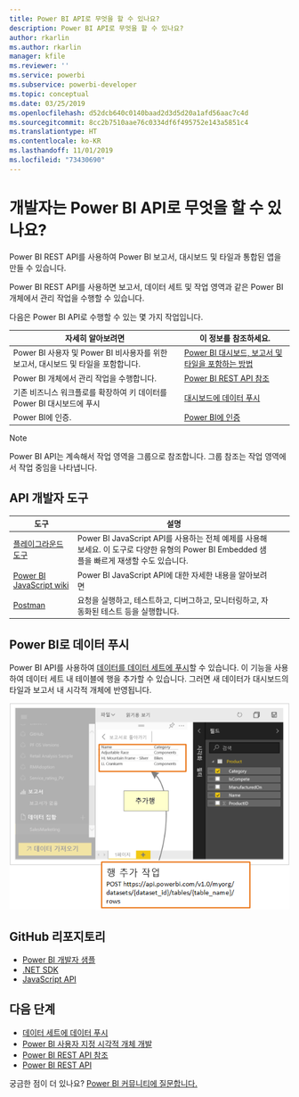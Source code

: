 ```yaml
---
title: Power BI API로 무엇을 할 수 있나요?
description: Power BI API로 무엇을 할 수 있나요?
author: rkarlin
ms.author: rkarlin
manager: kfile
ms.reviewer: ''
ms.service: powerbi
ms.subservice: powerbi-developer
ms.topic: conceptual
ms.date: 03/25/2019
ms.openlocfilehash: d52dcb640c0140baad2d3d5d20a1afd56aac7c4d
ms.sourcegitcommit: 8cc2b7510aae76c0334df6f495752e143a5851c4
ms.translationtype: HT
ms.contentlocale: ko-KR
ms.lasthandoff: 11/01/2019
ms.locfileid: "73430690"
---
```

# <a name="what-can-developers-do-with-the-power-bi-api"></a>개발자는 Power BI API로 무엇을 할 수 있나요?

Power BI REST API를 사용하여 Power BI 보고서, 대시보드 및 타일과 통합된 앱을 만들 수 있습니다.

Power BI REST API를 사용하면 보고서, 데이터 세트 및 작업 영역과 같은 Power BI 개체에서 관리 작업을 수행할 수 있습니다.

다음은 Power BI API로 수행할 수 있는 몇 가지 작업입니다.

| **자세히 알아보려면** | **이 정보를 참조하세요.** |
|----------------------------------------------------------------------------------|------------------------------------------------------------------------------------|
| Power BI 사용자 및 Power BI 비사용자를 위한 보고서, 대시보드 및 타일을 포함합니다. | [Power BI 대시보드, 보고서 및 타일을 포함하는 방법](embedding-content.md) |
| Power BI 개체에서 관리 작업을 수행합니다. | [Power BI REST API 참조](https://docs.microsoft.com/rest/api/power-bi/) |
| 기존 비즈니스 워크플로를 확장하여 키 데이터를 Power BI 대시보드에 푸시 | [대시보드에 데이터 푸시 ](walkthrough-push-data.md) |
| Power BI에 인증. | [Power BI에 인증 ](get-azuread-access-token.md) |

> [!NOTE]
> Power BI API는 계속해서 작업 영역을 그룹으로 참조합니다. 그룹 참조는 작업 영역에서 작업 중임을 나타냅니다.

## <a name="api-developer-tools"></a>API 개발자 도구

| 도구 | 설명 |  |  |
|-------------------------|---------------------------------------------------------------------------------------------------------------------------------------------------|---|---|
| [플레이그라운드 도구](https://microsoft.github.io/PowerBI-JavaScript/demo) | Power BI JavaScript API를 사용하는 전체 예제를 사용해보세요. 이 도구로 다양한 유형의 Power BI Embedded 샘플을 빠르게 재생할 수도 있습니다. |  |  |
| [Power BI JavaScript wiki](https://github.com/Microsoft/powerbi-javascript/wiki) | Power BI JavaScript API에 대한 자세한 내용을 알아보려면 |  |  |
| [Postman](https://www.getpostman.com/) | 요청을 실행하고, 테스트하고, 디버그하고, 모니터링하고, 자동화된 테스트 등을 실행합니다. |

## <a name="push-data-into-power-bi"></a>Power BI로 데이터 푸시

Power BI API를 사용하여 [데이터를 데이터 세트에 푸시](walkthrough-push-data.md)할 수 있습니다. 이 기능을 사용하여 데이터 세트 내 테이블에 행을 추가할 수 있습니다. 그러면 새 데이터가 대시보드의 타일과 보고서 내 시각적 개체에 반영됩니다.

![데이터 푸시 샘플](media/what-can-you-do/powerbi-push-data.png)

## <a name="github-repositories"></a>GitHub 리포지토리

* [Power BI 개발자 샘플](https://github.com/Microsoft/PowerBI-Developer-Samples)
* [.NET SDK](https://github.com/Microsoft/PowerBI-CSharp)
* [JavaScript API](https://github.com/Microsoft/PowerBI-JavaScript)

## <a name="next-steps"></a>다음 단계

* [데이터 세트에 데이터 푸시](walkthrough-push-data.md)
* [Power BI 사용자 지정 시각적 개체 개발](visuals/custom-visual-develop-tutorial.md)
* [Power BI REST API 참조](rest-api-reference.md)
* [Power BI REST API](https://docs.microsoft.com/rest/api/power-bi/)

궁금한 점이 더 있나요? [Power BI 커뮤니티에 질문합니다.](http://community.powerbi.com/)
